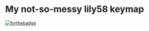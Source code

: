 # My not-so-messy lily58 keymap
[![forthebadge](https://forthebadge.com/images/badges/you-didnt-ask-for-this.svg)](https://forthebadge.com)
